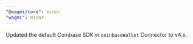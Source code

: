 ```yaml
---
"@wagmi/core": minor
"wagmi": minor
---
```


Updated the default Coinbase SDK in `coinbaseWallet` Connector to v4.x.
